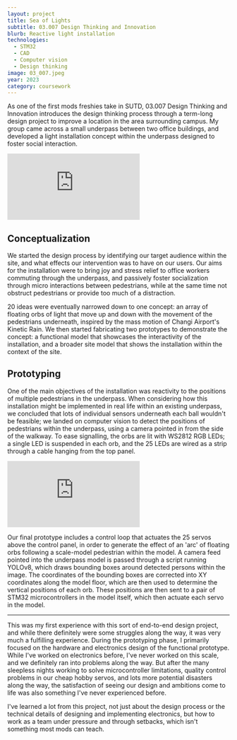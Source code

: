 ```yaml
---
layout: project
title: Sea of Lights
subtitle: 03.007 Design Thinking and Innovation
blurb: Reactive light installation
technologies:
  - STM32
  - CAD
  - Computer vision
  - Design thinking
image: 03_007.jpeg
year: 2023
category: coursework
---
```


As one of the first mods freshies take in SUTD, 03.007 Design Thinking and Innovation introduces the design thinking process through a term-long design project to improve a location in the area surrounding campus. My group came across a small underpass between two office buildings, and developed a light installation concept within the underpass designed to foster social interaction. 

<div class="youtube-container">
  <iframe class="youtube" src="https://www.youtube.com/embed/ni5H5b7v3MQ?si=_OgpAsYVllERw3f6" title="YouTube video player" frameborder="0" allow="accelerometer; autoplay; clipboard-write; encrypted-media; gyroscope; picture-in-picture; web-share" referrerpolicy="strict-origin-when-cross-origin" allowfullscreen></iframe>
</div>

## Conceptualization
We started the design process by identifying our target audience within the site, and what effects our intervention was to have on our users. Our aims for the installation were to bring joy and stress relief to office workers commuting through the underpass, and passively foster socialization through micro interactions between pedestrians, while at the same time not obstruct pedestrians or provide too much of a distraction.

20 ideas were eventually narrowed down to one concept: an array of floating orbs of light that move up and down with the movement of the pedestrians underneath, inspired by the mass motion of Changi Airport's Kinetic Rain. We then started fabricating two prototypes to demonstrate the concept: a functional model that showcases the interactivity of the installation, and a broader site model that shows the installation within the context of the site.

## Prototyping
One of the main objectives of the installation was reactivity to the positions of multiple pedestrians in the underpass. When considering how this installation might be implemented in real life within an existing underpass, we concluded that lots of individual sensors underneath each ball wouldn't be feasible; we landed on computer vision to detect the positions of pedestrians within the underpass, using a camera pointed in from the side of the walkway. To ease signalling, the orbs are lit with WS2812 RGB LEDs; a single LED is suspended in each orb, and the 25 LEDs are wired as a strip through a cable hanging from the top panel.

<div class="youtube-container">
  <iframe class="youtube" src="https://www.youtube.com/embed/NjSJuqTvkv8?si=VG211_bWZ1dte-kX" title="YouTube video player" frameborder="0" allow="accelerometer; autoplay; clipboard-write; encrypted-media; gyroscope; picture-in-picture; web-share" referrerpolicy="strict-origin-when-cross-origin" allowfullscreen></iframe>
</div>

Our final prototype includes a control loop that actuates the 25 servos above the control panel, in order to generate the effect of an 'arc' of floating orbs following a scale-model pedestrian within the model. A camera feed pointed into the underpass model is passed through a script running YOLOv8, which draws bounding boxes around detected persons within the image. The coordinates of the bounding boxes are corrected into XY coordinates along the model floor, which are then used to determine the vertical positions of each orb. These positions are then sent to a pair of STM32 microcontrollers in the model itself, which then actuate each servo in the model.

---

This was my first experience with this sort of end-to-end design project, and while there definitely were some struggles along the way, it was very much a fulfilling experience. During the prototyping phase, I primarily focused on the hardware and electronics design of the functional prototype. While I've worked on electronics before, I've never worked on this scale, and we definitely ran into problems along the way. But after the many sleepless nights working to solve microcontroller limitations, quality control problems in our cheap hobby servos, and lots more potential disasters along the way, the satisfaction of seeing our design and ambitions come to life was also something I've never experienced before. 

I've learned a lot from this project, not just about the design process or the technical details of designing and implementing electronics, but how to work as a team under pressure and through setbacks, which isn't something most mods can teach.